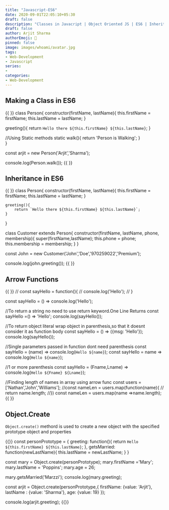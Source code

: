 ```yaml
---
title: "Javascript-ES6"
date: 2020-09-01T22:05:10+05:30
draft: false
description: "Classes in Javacript | Object Oriented JS | ES6 | Inheritance | Arrow Function"
draft: false
author: Arjit Sharma
authorEmoji: 🤖
pinned: false
image: images/whoami/avatar.jpg
tags:
- Web-Development
- Javascript
series:
- 
categories:
- Web-Development
---
```


## Making a Class in ES6

{{ <highlight javascript>}}
class Person{
constructor(firstName, lastName){
    this.firstName = firstName;
    this.lastName = lastName;
}

greeting(){
    return `Hello there ${this.firstName} ${this.lastName}`;
}

//Using Static methods
static walk(){
    return 'Person is Walking';
	}    
}

const arjit = new Person('Arjit','Sharma');

console.log(Person.walk());
{{ </highlight> }}


## Inheritance in ES6

{{ <highlight javascript>}}
class Person{
    constructor(firstName, lastName){
        this.firstName = firstName;
        this.lastName = lastName;
    }

    greeting(){
        return `Hello there ${this.firstName} ${this.lastName}`;
    }
}

class Customer extends Person{
    constructor(firstName, lastName, phone, membership){
        super(firstName,lastName);
        this.phone = phone;
        this.membership = membership;
    }
}

const John = new Customer('John','Doe','970259022','Premium');

console.log(john.greeting());
{{ </highlight> }}


## Arrow Functions

{{ <highlight javascript>}}
// const sayHello = function(){
//     console.log('Hello');
// }

const sayHello = () => console.log('Hello');

//To return a string no need to use return keyword.One Line Returns
const sayHello =() => 'Hello';
console.log(sayHello());

//To return object literal wrap object in parenthesis,so that it doesnt consider it as function body
const sayHello = () => ({msg: 'Hello'});
console.log(sayHello());

//Single parameters passed in function dont need parenthesis
const sayHello = (name) => console.log(`Hello ${name}`);
const sayHello = name => console.log(`Hello ${name}`);

//1 or more parenthesis
const sayHello = (Fname,Lname) => console.log(`Hello ${Fname} ${Lname}`);


//Finding length of names in array using arrow func
const users = ['Nathan','John','Williams'];
//const nameLen = users.map(function(name){
//    return name.length;
//})
const nameLen = users.map(name =>name.length);
{{ </highlight> }}


## Object.Create
`Object.create()` methord is used to create a new object with the specified prototype object and properties



{{<highlight javascript>}}
const personPrototype = {
    greeting: function(){
        return `Hello ${this.firstName} ${this.lastName}`;
    },
    getsMarried: function(newLastName){
        this.lastName = newLastName;
    }
}

const mary = Object.create(personPrototype);
mary.firstName ='Mary';
mary.lastName = 'Poppins';
mary.age = 26;

mary.getsMarried('Marzzi');
console.log(mary.greeting);

const arjit = Object.create(personPrototype,{
    firstName: {value: 'Arjit'},
    lastName : {value: 'Sharma'},
    age: {value: 19}
});

console.log(arjit.greeting);
{{</highlight>}}